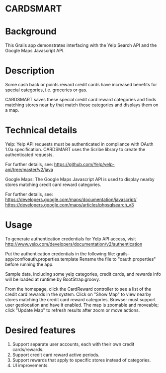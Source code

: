 CARDSMART
=========

Background
=========
This Grails app demonstrates interfacing with the Yelp Search API and the Google Maps Javascript API.

Description
=========
Some cash back or points reward credit cards have increased benefits for special categories, i.e. groceries or gas.

CARDSMART saves these special credit card reward categories and finds matching stores near by that match those categories and displays them on a map.

Technical details
=========
Yelp: Yelp API requests must be authenticated in compliance with OAuth 1.0a specification. CARDSMART uses the Scribe library to create the authenticated requests.

For further details, see:
https://github.com/Yelp/yelp-api/tree/master/v2/java


Google Maps: The Google Maps Javascript API is used to display nearby stores matching credit card reward categories.

For further details, see:
https://developers.google.com/maps/documentation/javascript/
https://developers.google.com/maps/articles/phpsqlsearch_v3

Usage
=========
To generate authentication credentials for Yelp API access, visit 
http://www.yelp.com/developers/documentation/v2/authentication

Put the authentication credentials in the following file:
grails-app/conf/oauth.properties.template
Rename the file to "oauth.properties" before running the app.

Sample data, including some yelp categories, credit cards, and rewards info will be loaded at runtime by BootStrap.groovy.

From the homepage, click the CardReward controller to see a list of the credit card rewards in the system. Click on "Show Map" to view nearby stores matching the credit card reward categories. Browser must support user geolocation and have it enabled. The map is zoomable and moveable; click "Update Map" to refresh results after zoom or move actions.

Desired features
=========
1. Support separate user accounts, each with their own credit cards/rewards.
2. Support credit card reward active periods.
3. Support rewards that apply to specific stores instead of categories.
4. UI improvements.
